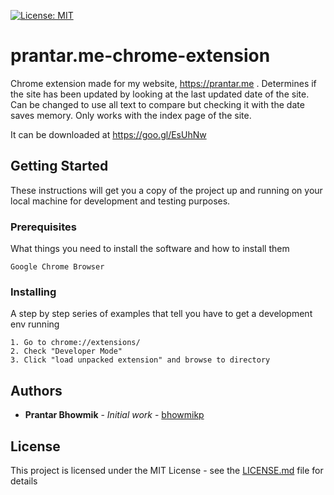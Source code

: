 [![License: MIT](https://img.shields.io/badge/License-MIT-blue.svg)](https://opensource.org/licenses/MIT)

# prantar.me-chrome-extension

Chrome extension made for my website, https://prantar.me . Determines if the site has been updated by looking at the last updated date of the site. Can be changed to use all text to compare but checking it with the date saves memory. Only works with the index page of the site.

It can be downloaded at https://goo.gl/EsUhNw


## Getting Started

These instructions will get you a copy of the project up and running on your local machine for development and testing purposes.

### Prerequisites

What things you need to install the software and how to install them

```
Google Chrome Browser
```

### Installing

A step by step series of examples that tell you have to get a development env running

```
1. Go to chrome://extensions/
2. Check "Developer Mode"
3. Click "load unpacked extension" and browse to directory
```

## Authors

* **Prantar Bhowmik** - *Initial work* - [bhowmikp](https://github.com/bhowmikp)


## License

This project is licensed under the MIT License - see the [LICENSE.md](LICENSE) file for details
